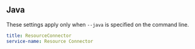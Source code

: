 ## Java

These settings apply only when `--java` is specified on the command line.

```yaml
title: ResourceConnector
service-name: Resource Connector
```
